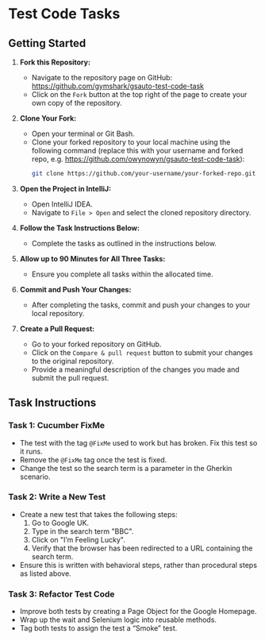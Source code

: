 # Test Code Tasks

## Getting Started

1. **Fork this Repository:**
   - Navigate to the repository page on GitHub: https://github.com/gymshark/gsauto-test-code-task
   - Click on the `Fork` button at the top right of the page to create your own copy of the repository.

2. **Clone Your Fork:**
   - Open your terminal or Git Bash.
   - Clone your forked repository to your local machine using the following command (replace this with your username and forked repo, e.g. https://github.com/owynowyn/gsauto-test-code-task):
     ```sh
     git clone https://github.com/your-username/your-forked-repo.git
     ```

3. **Open the Project in IntelliJ:**
   - Open IntelliJ IDEA.
   - Navigate to `File > Open` and select the cloned repository directory.

4. **Follow the Task Instructions Below:**
   - Complete the tasks as outlined in the instructions below.

5. **Allow up to 90 Minutes for All Three Tasks:**
   - Ensure you complete all tasks within the allocated time.

6. **Commit and Push Your Changes:**
   - After completing the tasks, commit and push your changes to your local repository.

7. **Create a Pull Request:**
   - Go to your forked repository on GitHub.
   - Click on the `Compare & pull request` button to submit your changes to the original repository.
   - Provide a meaningful description of the changes you made and submit the pull request.

## Task Instructions

### Task 1: Cucumber FixMe
- The test with the tag `@FixMe` used to work but has broken. Fix this test so it runs.
- Remove the `@FixMe` tag once the test is fixed.
- Change the test so the search term is a parameter in the Gherkin scenario.

### Task 2: Write a New Test
- Create a new test that takes the following steps:
  1. Go to Google UK.
  2. Type in the search term "BBC".
  3. Click on "I’m Feeling Lucky".
  4. Verify that the browser has been redirected to a URL containing the search term.
- Ensure this is written with behavioral steps, rather than procedural steps as listed above.

### Task 3: Refactor Test Code
- Improve both tests by creating a Page Object for the Google Homepage.
- Wrap up the wait and Selenium logic into reusable methods.
- Tag both tests to assign the test a “Smoke” test.
